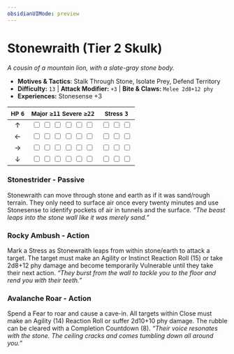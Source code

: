 ```yaml
---
obsidianUIMode: preview
---
```

# Stonewraith (Tier 2 Skulk)

*A cousin of a mountain lion, with a slate-gray stone body.*

- **Motives & Tactics**: Stalk Through Stone, Isolate Prey, Defend Territory
- **Difficulty:** `13` | **Attack Modifier:** `+3` | **Bite & Claws:** `Melee 2d8+12 phy`
- **Experiences:** Stonesense +3

| <small>HP</small> `6` | <small>Major</small> `≥11` <small>Severe</small> `≥22` | <small>Stress</small> `3` |
|:-:|:-:|:-:|
| ↑ |  <input type="checkbox" unchecked id="fac12d21"> <input type="checkbox" unchecked id="5d8166be"> <input type="checkbox" unchecked id="da64bd4d"> <input type="checkbox" unchecked id="3fbdd0ea"> <input type="checkbox" unchecked id="645dbfd7"> <input type="checkbox" unchecked id="8993e9f8"> |  <input type="checkbox" unchecked id="26c43831"> <input type="checkbox" unchecked id="d2ff3b4f"> <input type="checkbox" unchecked id="31d0b1eb"> |
| ← |  <input type="checkbox" unchecked id="4e4011f6"> <input type="checkbox" unchecked id="38a9f46d"> <input type="checkbox" unchecked id="2d02bafc"> <input type="checkbox" unchecked id="83fdd17c"> <input type="checkbox" unchecked id="5f98a841"> <input type="checkbox" unchecked id="1faefdba"> |  <input type="checkbox" unchecked id="4b62d134"> <input type="checkbox" unchecked id="a3e74edc"> <input type="checkbox" unchecked id="05fe333b"> |
| → |  <input type="checkbox" unchecked id="4a473079"> <input type="checkbox" unchecked id="712fc954"> <input type="checkbox" unchecked id="d3f04d75"> <input type="checkbox" unchecked id="da8e3bc0"> <input type="checkbox" unchecked id="aa55ad70"> <input type="checkbox" unchecked id="1a14095d"> |  <input type="checkbox" unchecked id="3c4d0d82"> <input type="checkbox" unchecked id="108e063f"> <input type="checkbox" unchecked id="8fbc2ed6"> |
| ↓ |  <input type="checkbox" unchecked id="7eb79272"> <input type="checkbox" unchecked id="bfee1c40"> <input type="checkbox" unchecked id="5f97eb6b"> <input type="checkbox" unchecked id="735d806b"> <input type="checkbox" unchecked id="c486350a"> <input type="checkbox" unchecked id="5b33e0d8"> |  <input type="checkbox" unchecked id="411169de"> <input type="checkbox" unchecked id="7c49fe79"> <input type="checkbox" unchecked id="592df88a"> |

### Stonestrider - Passive

Stonewraith can move through stone and earth as if it was sand/rough terrain. They only need to surface air once every twenty minutes and use Stonesense to identify pockets of air in tunnels and the surface. *“The beast leaps into the stone wall like it was merely sand.”*

### Rocky Ambush - Action

Mark a Stress as Stonewraith leaps from within stone/earth to attack a target. The target must make an Agility or Instinct Reaction Roll (15) or take 2d8+12 phy damage and become temporarily Vulnerable until they take their next action. *“They burst from the wall to tackle you to the floor and rend you with their teeth.”*

### Avalanche Roar - Action

Spend a Fear to roar and cause a cave-in. All targets within Close must make an Agility (14) Reaction Roll or suffer 2d10+10 phy damage. The rubble can be cleared with a Completion Countdown (8). *“Their voice resonates with the stone. The ceiling cracks and comes tumbling down all around you.”*